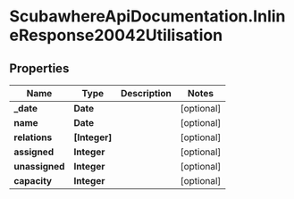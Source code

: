 # ScubawhereApiDocumentation.InlineResponse20042Utilisation

## Properties
Name | Type | Description | Notes
------------ | ------------- | ------------- | -------------
**_date** | **Date** |  | [optional] 
**name** | **Date** |  | [optional] 
**relations** | **[Integer]** |  | [optional] 
**assigned** | **Integer** |  | [optional] 
**unassigned** | **Integer** |  | [optional] 
**capacity** | **Integer** |  | [optional] 


